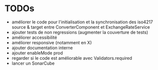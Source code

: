 # TODOs
- améliorer le code pour l'initialisation et la synchronisation des iso4217 source & target entre ConverterComponent et ExchangeRateService 
- ajouter tests de non regressions (augmenter la couverture de tests)
- améliorer accessibilité
- améliorer responsive (notamment en X)
- ajouter documentation interne
- ajouter enableMode prod
- regarder si le code est améliorable avec Validators.required
- lancer un SonarCube
